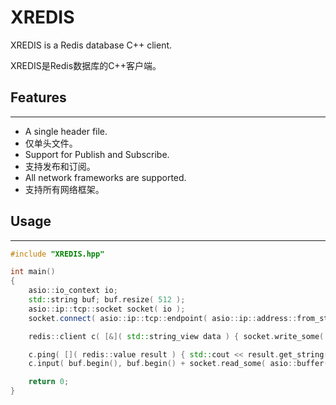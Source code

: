 # XREDIS
XREDIS is a Redis database C++ client.

XREDIS是Redis数据库的C++客户端。

## Features
-------
* A single header file.
* 仅单头文件。
* Support for Publish and Subscribe.
* 支持发布和订阅。
* All network frameworks are supported.
* 支持所有网络框架。

## Usage
-------
``` C++
#include "XREDIS.hpp"

int main()
{
	asio::io_context io;
	std::string buf; buf.resize( 512 );
	asio::ip::tcp::socket socket( io );
	socket.connect( asio::ip::tcp::endpoint( asio::ip::address::from_string( "127.0.0.1" ), 6379 ) );

	redis::client c( [&]( std::string_view data ) { socket.write_some( asio::buffer( data.data(), data.size() ) ); } );

	c.ping( []( redis::value result ) { std::cout << result.get_string() << std::endl; } );
	c.input( buf.begin(), buf.begin() + socket.read_some( asio::buffer( buf ) ) );

	return 0;
}
``` 